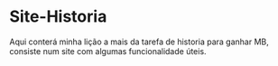 # Site-Historia
Aqui conterá minha lição a mais da tarefa de historia para ganhar MB, consiste num site com algumas funcionalidade úteis.
